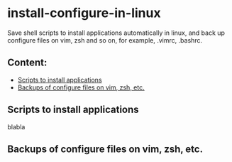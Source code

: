 # install-configure-in-linux
Save shell scripts to install applications automatically in linux, and back up configure files on vim, zsh and so on, for example, .vimrc, .bashrc. 
## Content:
- [Scripts to install applications](#Scripts-to-install-applications)
- [Backups of configure files on vim, zsh, etc.](#Backups-of-configure-files)

## Scripts to install applications
blabla

## Backups of configure files on vim, zsh, etc.
